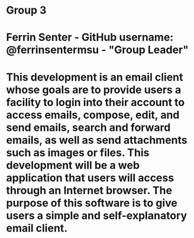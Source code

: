 # Group 3
# Ferrin Senter - GitHub username: @ferrinsentermsu - "Group Leader"


# This development is an email client whose goals are to provide users a facility to login into their account to access emails, compose, edit, and send emails, search and forward emails, as well as send attachments such as images or files. This development will be a web application that users will access through an Internet browser. The purpose of this software is to give users a simple and self-explanatory email client.
